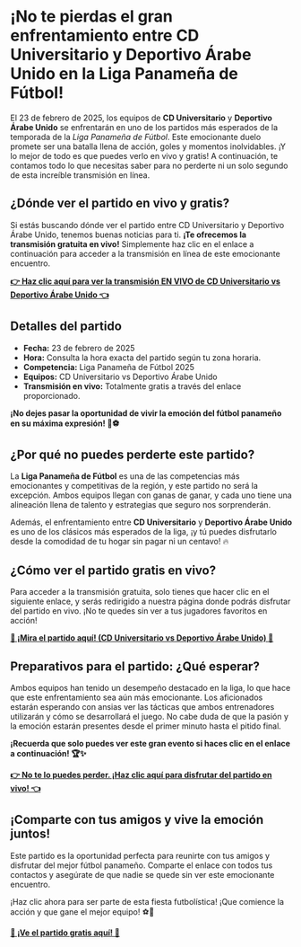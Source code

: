 # ¡No te pierdas el gran enfrentamiento entre CD Universitario y Deportivo Árabe Unido en la Liga Panameña de Fútbol!

El 23 de febrero de 2025, los equipos de **CD Universitario** y **Deportivo Árabe Unido** se enfrentarán en uno de los partidos más esperados de la temporada de la _Liga Panameña de Fútbol_. Este emocionante duelo promete ser una batalla llena de acción, goles y momentos inolvidables. ¡Y lo mejor de todo es que puedes verlo en vivo y gratis! A continuación, te contamos todo lo que necesitas saber para no perderte ni un solo segundo de esta increíble transmisión en línea.

## ¿Dónde ver el partido en vivo y gratis?

Si estás buscando dónde ver el partido entre CD Universitario y Deportivo Árabe Unido, tenemos buenas noticias para ti. **¡Te ofrecemos la transmisión gratuita en vivo!** Simplemente haz clic en el enlace a continuación para acceder a la transmisión en línea de este emocionante encuentro.

[**👉 Haz clic aquí para ver la transmisión EN VIVO de CD Universitario vs Deportivo Árabe Unido 👈**](https://tinyurl.com/livestreamfreeo?st=CD+Universitario+vs+Deportivo+%C3%81rabe+Unido&si=gh)

## Detalles del partido

- **Fecha:** 23 de febrero de 2025
- **Hora:** Consulta la hora exacta del partido según tu zona horaria.
- **Competencia:** Liga Panameña de Fútbol 2025
- **Equipos:** CD Universitario vs Deportivo Árabe Unido
- **Transmisión en vivo:** Totalmente gratis a través del enlace proporcionado.

**¡No dejes pasar la oportunidad de vivir la emoción del fútbol panameño en su máxima expresión! 🍿⚽**

## ¿Por qué no puedes perderte este partido?

La **Liga Panameña de Fútbol** es una de las competencias más emocionantes y competitivas de la región, y este partido no será la excepción. Ambos equipos llegan con ganas de ganar, y cada uno tiene una alineación llena de talento y estrategias que seguro nos sorprenderán.

Además, el enfrentamiento entre **CD Universitario** y **Deportivo Árabe Unido** es uno de los clásicos más esperados de la liga, ¡y tú puedes disfrutarlo desde la comodidad de tu hogar sin pagar ni un centavo! 🔥

## ¿Cómo ver el partido gratis en vivo?

Para acceder a la transmisión gratuita, solo tienes que hacer clic en el siguiente enlace, y serás redirigido a nuestra página donde podrás disfrutar del partido en vivo. ¡No te quedes sin ver a tus jugadores favoritos en acción!

[**📲 ¡Mira el partido aquí! (CD Universitario vs Deportivo Árabe Unido) 📲**](https://tinyurl.com/livestreamfreeo?st=CD+Universitario+vs+Deportivo+%C3%81rabe+Unido&si=gh)

## Preparativos para el partido: ¿Qué esperar?

Ambos equipos han tenido un desempeño destacado en la liga, lo que hace que este enfrentamiento sea aún más emocionante. Los aficionados estarán esperando con ansias ver las tácticas que ambos entrenadores utilizarán y cómo se desarrollará el juego. No cabe duda de que la pasión y la emoción estarán presentes desde el primer minuto hasta el pitido final.

**¡Recuerda que solo puedes ver este gran evento si haces clic en el enlace a continuación! 🏆✨**

[**👉 No te lo puedes perder. ¡Haz clic aquí para disfrutar del partido en vivo! 👈**](https://tinyurl.com/livestreamfreeo?st=CD+Universitario+vs+Deportivo+%C3%81rabe+Unido&si=gh)

## ¡Comparte con tus amigos y vive la emoción juntos!

Este partido es la oportunidad perfecta para reunirte con tus amigos y disfrutar del mejor fútbol panameño. Comparte el enlace con todos tus contactos y asegúrate de que nadie se quede sin ver este emocionante encuentro.

¡Haz clic ahora para ser parte de esta fiesta futbolística! ¡Que comience la acción y que gane el mejor equipo! ⚽🎉

[**🚨 ¡Ve el partido gratis aquí! 🚨**](https://tinyurl.com/livestreamfreeo?st=CD+Universitario+vs+Deportivo+%C3%81rabe+Unido&si=gh)
